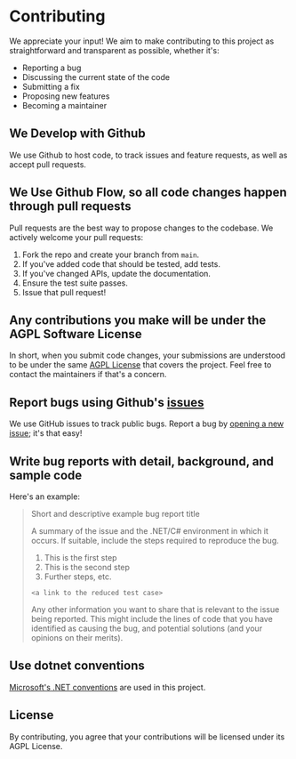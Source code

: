 # Contributing

We appreciate your input! We aim to make contributing to this project as straightforward and transparent as possible, whether it's:

- Reporting a bug
- Discussing the current state of the code
- Submitting a fix
- Proposing new features
- Becoming a maintainer

## We Develop with Github
We use Github to host code, to track issues and feature requests, as well as accept pull requests.

## We Use Github Flow, so all code changes happen through pull requests
Pull requests are the best way to propose changes to the codebase. We actively welcome your pull requests:

1. Fork the repo and create your branch from `main`.
2. If you've added code that should be tested, add tests.
3. If you've changed APIs, update the documentation.
4. Ensure the test suite passes.
5. Issue that pull request!

## Any contributions you make will be under the AGPL Software License
In short, when you submit code changes, your submissions are understood to be under the same [AGPL License](http://choosealicense.com/licenses/agpl-3.0/) that covers the project. Feel free to contact the maintainers if that's a concern.

## Report bugs using Github's [issues](https://github.com/elenpay/nodeguard/issues)
We use GitHub issues to track public bugs. Report a bug by [opening a new issue](https://github.com/elenpay/nodeguard/issues); it's that easy!

## Write bug reports with detail, background, and sample code
Here's an example:

> Short and descriptive example bug report title
> 
> A summary of the issue and the .NET/C# environment in which it occurs. If suitable, include the steps required to reproduce the bug.
> 
> 1. This is the first step
> 2. This is the second step
> 3. Further steps, etc.
> 
> `<a link to the reduced test case>`
> 
> Any other information you want to share that is relevant to the issue being reported. This might include the lines of code that you have identified as causing the bug, and potential solutions (and your opinions on their merits).

## Use dotnet conventions
[Microsoft's .NET conventions](https://learn.microsoft.com/en-us/dotnet/csharp/fundamentals/coding-style/coding-conventions) are used in this project.
## License
By contributing, you agree that your contributions will be licensed under its AGPL License.
